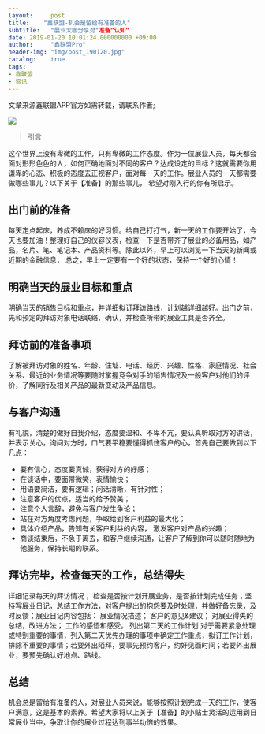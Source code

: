 ```yaml
---
layout:     post
title:    "鑫联盟-机会是留给有准备的人"
subtitle:   "展业大咖分享对"准备"认知"
date: 2019-01-20 10:01:24.000000000 +09:00
author:     "鑫联盟Pro"
header-img: "img/post_190120.jpg"
catalog:    true
tags:
- 鑫联盟
- 资讯
---
```


文章来源鑫联盟APP官方如需转载，请联系作者;

![](http://yizhibi.6chemical.com/1556585410.png?imageMogr2/thumbnail/!70p)


> 引言

这个世界上没有卑微的工作，只有卑微的工作态度。作为一位展业人员，每天都会面对形形色色的人，如何正确地面对不同的客户？达成设定的目标？这就需要你用谦卑的心态、积极的态度去正视客户，面对每一天的工作。展业人员的一天都需要做哪些事儿？以下关于【准备】的那些事儿， 希望对刚入行的你有所启示。

## 出门前的准备

每天定点起床，养成不赖床的好习惯。给自己打打气，新一天的工作要开始了，今天也要加油！整理好自己的仪容仪表，检查一下是否带齐了展业的必备用品，如产品，名片、笔、笔记本、产品资料等。除此以外，早上可以浏览一下当天的新闻或近期的金融信息， 总之，早上一定要有一个好的状态，保持一个好的心情！

## 明确当天的展业目标和重点

明确当天的销售目标和重点，并详细拟订拜访路线，计划越详细越好。出门之前，先和预定的拜访对象电话联络、确认，并检查所带的展业工具是否齐全。 

## 拜访前的准备事项

了解被拜访对象的姓名、年龄、住址、电话、经历、兴趣、性格、家庭情况、社会关系、最近的业务情况等要随时掌握竞争对手的销售情况及一般客户对他们的评价，了解同行及相关产品的最新变动及产品信息。

## 与客户沟通

有礼貌，清楚的做好自我介绍，态度要温和、不卑不亢，要认真听取对方的讲话，并表示关心，询问对方时，口气要平稳要懂得抓住客户的心，首先自己要做到以下几点：


* 要有信心，态度要真诚，获得对方的好感；
* 在谈话中，要面带微笑，表情愉快；
* 用语要简洁，要有逻辑；问话清晰，有针对性；
* 注意客户的优点，适当的给予赞美；
* 注意个人言辞，避免与客户发生争论；
* 站在对方角度考虑问题，争取给到客户利益的最大化；
* 具体介绍产品，告知有关客户利益的内容， 激发客户对产品的兴趣；
* 商谈结束后，不急于离去，和客户继续沟通，让客户了解到你可以随时随地为他服务，保持长期的联系。


## 拜访完毕，检查每天的工作，总结得失

详细记录每天的拜访情况； 检查是否按计划开展业务，是否按计划完成任务；坚持写展业日记，总结工作方法，对客户提出的抱怨要及时处理，并做好备忘录，及时反馈；展业日记内容包括：
展业情况描述；
客户的意见&建议；
对展业得失的总结，改进方法；
工作的感悟和感受。
列出第二天的工作计划
对于需要紧急处理或特别重要的事情，列入第二天优先办理的事项中确定工作重点，拟订工作计划，排除不重要的事情；若要外出陌拜，要事先预约客户，约好见面时间；若要外出展业，要预先确认好地点、路线。


## 总结

机会总是留给有准备的人，对展业人员来说，能够按照计划完成一天的工作，使客户满意，这是基本的素养。希望大家将以上关于【准备】的小贴士灵活的运用到日常展业当中，争取让你的展业过程达到事半功倍的效果。
